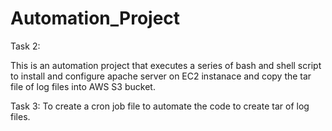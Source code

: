 # Automation_Project

Task 2: 

This is an automation project that executes a series of bash and shell script to install and configure apache server on EC2 instanace and copy the tar file of 
log files into AWS S3 bucket.

Task 3:
To create a cron job file to automate the code to create tar of log files.
